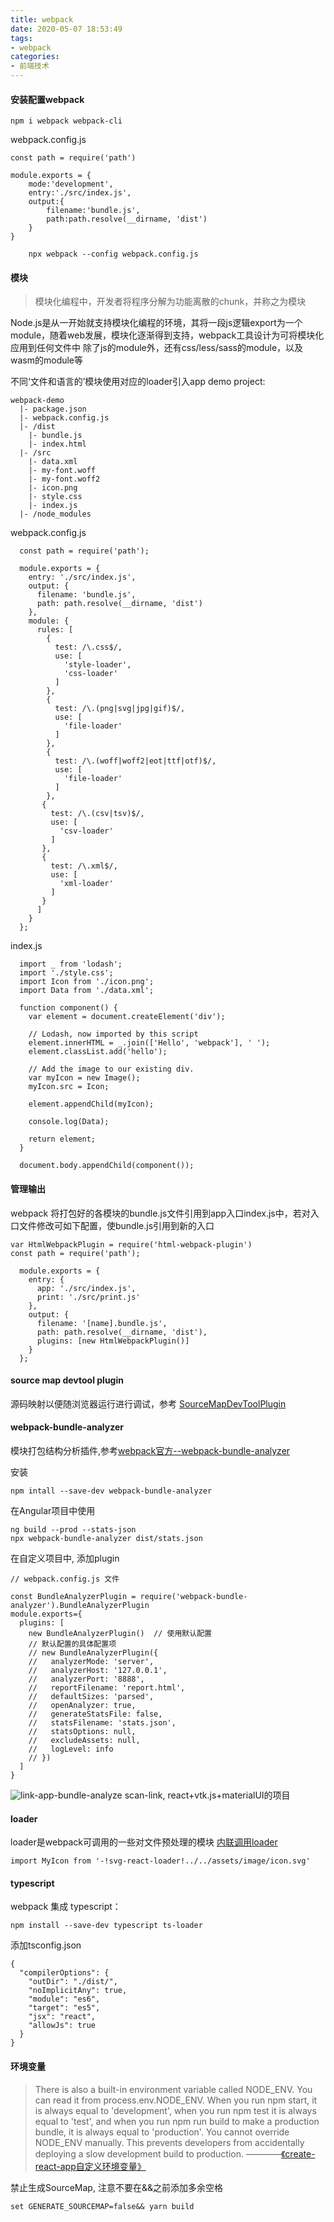 ```yaml
---
title: webpack
date: 2020-05-07 18:53:49
tags:
- webpack
categories: 
- 前端技术
---
```

#### 安装配置webpack
```
npm i webpack webpack-cli
```
webpack.config.js
```
const path = require('path')

module.exports = {
    mode:'development',
    entry:'./src/index.js',
    output:{
        filename:'bundle.js',
        path:path.resolve(__dirname, 'dist')
    }
}
```
```
    npx webpack --config webpack.config.js
```
#### 模块
> 模块化编程中，开发者将程序分解为功能离散的chunk，并称之为模块

Node.js是从一开始就支持模块化编程的环境，其将一段js逻辑export为一个module，随着web发展，模块化逐渐得到支持，webpack工具设计为可将模块化应用到任何文件中
除了js的module外，还有css/less/sass的module，以及wasm的module等

不同‘文件和语言的’模块使用对应的loader引入app
demo project:
```
webpack-demo
  |- package.json
  |- webpack.config.js
  |- /dist
    |- bundle.js
    |- index.html
  |- /src
    |- data.xml
    |- my-font.woff
    |- my-font.woff2
    |- icon.png
    |- style.css
    |- index.js
  |- /node_modules
```
webpack.config.js
```
  const path = require('path');

  module.exports = {
    entry: './src/index.js',
    output: {
      filename: 'bundle.js',
      path: path.resolve(__dirname, 'dist')
    },
    module: {
      rules: [
        {
          test: /\.css$/,
          use: [
            'style-loader',
            'css-loader'
          ]
        },
        {
          test: /\.(png|svg|jpg|gif)$/,
          use: [
            'file-loader'
          ]
        },
        {
          test: /\.(woff|woff2|eot|ttf|otf)$/,
          use: [
            'file-loader'
          ]
        },
       {
         test: /\.(csv|tsv)$/,
         use: [
           'csv-loader'
         ]
       },
       {
         test: /\.xml$/,
         use: [
           'xml-loader'
         ]
       }
      ]
    }
  };
```
index.js
```
  import _ from 'lodash';
  import './style.css';
  import Icon from './icon.png';
  import Data from './data.xml';

  function component() {
    var element = document.createElement('div');

    // Lodash, now imported by this script
    element.innerHTML = _.join(['Hello', 'webpack'], ' ');
    element.classList.add('hello');

    // Add the image to our existing div.
    var myIcon = new Image();
    myIcon.src = Icon;

    element.appendChild(myIcon);

    console.log(Data);

    return element;
  }

  document.body.appendChild(component());
```
#### 管理输出
webpack 将打包好的各模块的bundle.js文件引用到app入口index.js中，若对入口文件修改可如下配置，使bundle.js引用到新的入口
```
var HtmlWebpackPlugin = require('html-webpack-plugin')
const path = require('path');

  module.exports = {
    entry: {
      app: './src/index.js',
      print: './src/print.js'
    },
    output: {
      filename: '[name].bundle.js',
      path: path.resolve(__dirname, 'dist'),
      plugins: [new HtmlWebpackPlugin()]
    }
  };
```
#### source map devtool plugin
源码映射以便随浏览器运行进行调试，参考 [SourceMapDevToolPlugin](https://webpack.js.org/plugins/source-map-dev-tool-plugin/#root)

#### webpack-bundle-analyzer
模块打包结构分析插件,参考[webpack官方--webpack-bundle-analyzer
](https://github.com/webpack-contrib/webpack-bundle-analyzer)

安装
```
npm intall --save-dev webpack-bundle-analyzer
```
在Angular项目中使用
```
ng build --prod --stats-json
npx webpack-bundle-analyzer dist/stats.json
```
在自定义项目中, 添加plugin
```
// webpack.config.js 文件

const BundleAnalyzerPlugin = require('webpack-bundle-analyzer').BundleAnalyzerPlugin
module.exports={
  plugins: [
    new BundleAnalyzerPlugin()  // 使用默认配置
    // 默认配置的具体配置项
    // new BundleAnalyzerPlugin({
    //   analyzerMode: 'server',
    //   analyzerHost: '127.0.0.1',
    //   analyzerPort: '8888',
    //   reportFilename: 'report.html',
    //   defaultSizes: 'parsed',
    //   openAnalyzer: true,
    //   generateStatsFile: false,
    //   statsFilename: 'stats.json',
    //   statsOptions: null,
    //   excludeAssets: null,
    //   logLevel: info
    // })
  ]
}
```
![link-app-bundle-analyze](https://tva1.sinaimg.cn/large/a60edd42gy1gij0uq9lyqj21fx0py7ft.jpg)
scan-link, react+vtk.js+materialUI的项目
#### loader
loader是webpack可调用的一些对文件预处理的模块
[内联调用loader](https://webpack.docschina.org/concepts/loaders/#inline)
```
import MyIcon from '-!svg-react-loader!../../assets/image/icon.svg'
```

#### typescript
webpack 集成 typescript：
```
npm install --save-dev typescript ts-loader
```
添加tsconfig.json
```
{
  "compilerOptions": {
    "outDir": "./dist/",
    "noImplicitAny": true,
    "module": "es6",
    "target": "es5",
    "jsx": "react",
    "allowJs": true
  }
}
```
#### 环境变量
> There is also a built-in environment variable called NODE_ENV. You can read it from process.env.NODE_ENV. When you run npm start, it is always equal to 'development', when you run npm test it is always equal to 'test', and when you run npm run build to make a production bundle, it is always equal to 'production'. You cannot override NODE_ENV manually. This prevents developers from accidentally deploying a slow development build to production. ————[《create-react-app自定义环境变量》](https://create-react-app.dev/docs/adding-custom-environment-variables)

禁止生成SourceMap, 注意不要在&&之前添加多余空格
```
set GENERATE_SOURCEMAP=false&& yarn build
```
